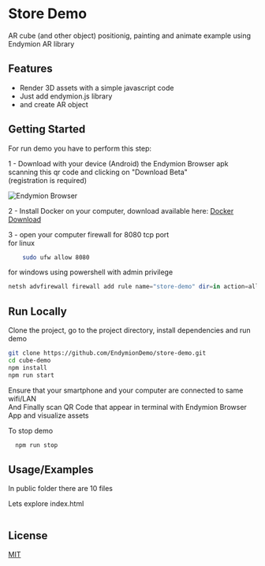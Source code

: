 
# Store Demo

AR cube (and other object) positionig, painting and animate example using Endymion AR library



## Features

- Render 3D assets with a simple javascript code
- Just add endymion.js library
- and create AR object 


## Getting Started

For run demo you have to perform this step:   

1 - Download with your device (Android) the Endymion Browser apk scanning this qr code and clicking on "Download Beta"        
    (registration is required)   

![Endymion Browser](https://endymion.tech/endymion-address-qrcode-300x300.png)      



2 - Install Docker on your computer, download available here: [Docker Download](https://docs.docker.com/desktop/)

3 - open your computer firewall for 8080 tcp port   
for linux
```bash
    sudo ufw allow 8080
```
for windows using powershell with admin privilege
```powershell
netsh advfirewall firewall add rule name="store-demo" dir=in action=allow protocol=TCP localport=8080
```
    
## Run Locally

Clone the project, go to the project directory, install dependencies and run demo

```bash
git clone https://github.com/EndymionDemo/store-demo.git   
cd cube-demo    
npm install   
npm run start   

```
Ensure that your smartphone and your computer are connected to same wifi/LAN        
And Finally scan QR Code that appear in terminal with Endymion Browser App and visualize assets


To stop demo    

```bash
  npm run stop
```

## Usage/Examples
In public folder there are 10 files        


Lets explore index.html
```html

```


## License

[MIT](https://choosealicense.com/licenses/mit/)

